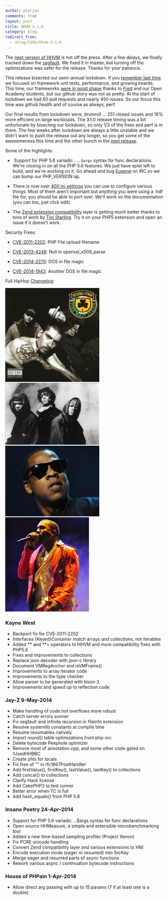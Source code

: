 ```yaml
---
author: ptarjan
comments: true
layout: post
title: HHVM 3.1.0
category: blog
redirect_from:
  - /blog/5195/hhvm-3-1-0
---
```


The [next version of HHVM](https://github.com/facebook/hhvm/wiki/Prebuilt%20Packages%20for%20HHVM) is hot off the press. After a few delays, we finally tracked down the [segfault](https://github.com/facebook/hhvm/commit/be654dd35a50b0c5a6918b376b5d168fdd00be25). We fixed it in master, but turning off the optimizations was safer for the release. Thanks for your patience.

This release bisected our semi-annual lockdown. If you [remember last time ](http://hhvm.com/blog/2813/we-are-the-98-5-and-the-16)we focused on framework unit tests, performance, and growing beards. This time, our frameworks [were in good shape](http://hhvm.com/blog/4841/compatibility-update) thanks to [Fred](https://github.com/fredemmott/) and our Open Academy students, but our github story was not as pretty. At the start of lockdown we had 60 pull requests and nearly 450 issues. So our focus this time was github health and of course as always, perf.

Our final results from lockdown were, drumroll ... 251 closed issues and 16% more efficient on large workloads. The 3.1.0 release timing was a bit unfortunate by bisecting our lockdown, so only 1/3 of the fixes and perf is in there. The few weeks after lockdown are always a little unstable and we didn't want to push the release out any longer, so you get some of the awesomeness this time and the other bunch in the [next release](https://github.com/facebook/hhvm/wiki/Release%20Schedule).

Some of the highlights:




  *  Support for PHP 5.6 variadic `...$args` syntax for func declarations. We're closing in on all the PHP 5.6 features. We just have splat left to build, and we're working on it. Go ahead and bug [Eugene](https://github.com/elgenie) on IRC so we can bump our PHP_VERSION up.


  * There is now over [400 ini settings](https://github.com/facebook/hhvm/wiki/INI%20Settings) you can use to configure various things. Most of them aren't important but anything you were using a .hdf file for, you should be able to port over. We'll work on the documentation (you can too, just click edit).


  * The [Zend extension compatibility](https://github.com/facebook/hhvm/tree/master/hphp/runtime/ext_zend_compat) layer is getting much better thanks to tons of work by [Tim Starling](https://github.com/tstarling). Try it on your PHP5 extension and open an issue if it doesn't work.


Security Fixes:


  * [CVE-2011-2202](http://cve.mitre.org/cgi-bin/cvename.cgi?name=CVE-2011-2202): PHP File upload filename


  * [CVE-2013-4248](http://cve.mitre.org/cgi-bin/cvename.cgi?name=CVE-2013-4248): Null in openssl_x509_parse


  * [CVE-2014-2270](http://cve.mitre.org/cgi-bin/cvename.cgi?name=CVE-2014-2270): DOS in file magic


  * [CVE-2014-1943](http://cve.mitre.org/cgi-bin/cvename.cgi?name=CVE-2014-1943): Another DOS in file magic


Full HipHop [Changelog](https://github.com/facebook/hhvm/blob/master/hphp/NEWS):

![House of PHPain](/static/images/posts/51dmEgb7yEL._SX300_.jpg)![Insane Poetry](/static/images/posts/MI0001403584-300x197.jpg)![Jay-Z](/static/images/posts/jayz-ef87b3e92d7c1c87ab4f734077cfe8ed06ac322c-300x225.jpg)![Kanye West](/static/images/posts/Kanye_West_Lollapalooza_Chile_2011_2-267x300.jpg)

### Kayne West

* Backport fix for CVE-2011-2202
* Interfaces {Keyed}Container match arrays *and* collections, not iterables
* Added ** and **= operators to HHVM and more compatibility fixes with PHP5.6
* Fixes and improvements to collections
* Replace json decoder with json-c library
* Document VMRegAnchor and isVMFrame()
* Improvements to array iterator code
* Improvements to the type checker
* Allow parser to be generated with bison 3
* Improvements and speed up to reflection code

### Jay-Z 9-May-2014

- Make handling of code.hot overflows more robust
- Catch server errors sooner
- Fix segfault and infinite recursion in fileinfo extension
- Resolve systemlib constants at compile time
- Resume resumables natively
- Import round() table optimizations from php-src
- Delete bytecode Peephole optimizer
- Remove most of annotation.cpp, and some other code gated on !UsedHHBBC
- Create phis for locals
- Fix free of "" in rfc1867PostHandler
- Add firstValue(), firstKey(), lastValue(), lastKey() to collections
- Add concat() to collections
- Clarify Hack license
- Add CakePHP3 to test runner
- Better error when TC is full
- Add hash_equals() from PHP 5.6

### Insane Poetry 24-Apr-2014

- Support for PHP 5.6 variadic ...$args syntax for func declarations
- Open source HHMeasure, a simple and extensible microbenchmarking tool
- Added a new time-based sampling profiler (Project Xenon)
- Fix PCRE unicode handling
- Convert Zend compatibility layer and various extensions to HNI
- Encode execution mode (eager or resumed) into SrcKey
- Merge eager and resumed parts of async functions
- Rework various async / continuation bytecode instructions

### House of PHPain 1-Apr-2014

- Allow direct arg passing with up to 15 params (7 if at least one is a double)
